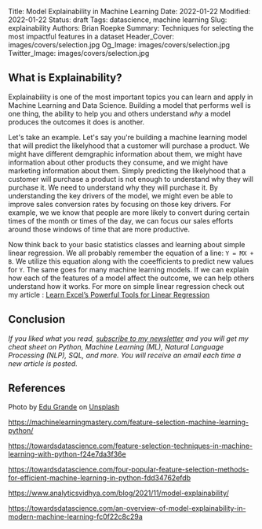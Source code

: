 Title: Model Explainability in Machine Learning
Date: 2022-01-22
Modified: 2022-01-22
Status: draft
Tags: datascience, machine learning
Slug: explainability
Authors: Brian Roepke
Summary: Techniques for selecting the most impactful features in a dataset
Header_Cover: images/covers/selection.jpg
Og_Image: images/covers/selection.jpg
Twitter_Image: images/covers/selection.jpg





## What is Explainability?

Explainability is one of the most important topics you can learn and apply in Machine Learning and Data Science.  Building a model that performs well is one thing, the ability to help you and others understand *why* a model produces the outcomes it does is another.

Let's take an example.  Let's say you're building a machine learning model that will predict the likelyhood that a customer will purchase a product.  We might have different demgraphic information about them, we might have information about other products they consume, and we might have marketing information about them.  Simply predicting the likelyhood that a customer will purchase a product is not enough to understand why they will purchase it.  We need to understand why they will purchase it.  By understanding the key drivers of the model, we might even be able to improve sales conversion rates by focusing on those key drivers.  For example, we we know that people are more likely to convert during certain times of the month or times of the day, we can focus our sales efforts around those windows of time that are more productive.

Now think back to your basic statistics classes and learning about simple linear regression.  We all probably remember the equation of a line: `Y = MX + B`.  We utilize this equation along with the coeefficients to predict new values for `Y`. The same goes for many machine learning models. If we can explain how each of the features of a model affect the outcome, we can help others understand how it works.  For more on simple linear regression check out my article : [Learn Excel’s Powerful Tools for Linear Regression]({filename}regression.md)


## Conclusion


*If you liked what you read, [subscribe to my newsletter](https://campaign.dataknowsall.com/subscribe) and you will get my cheat sheet on Python, Machine Learning (ML), Natural Language Processing (NLP), SQL, and more. You will receive an email each time a new article is posted.*

## References

Photo by <a href="https://unsplash.com/@edgr?utm_source=unsplash&utm_medium=referral&utm_content=creditCopyText">Edu Grande</a> on <a href="https://unsplash.com/s/photos/selection?utm_source=unsplash&utm_medium=referral&utm_content=creditCopyText">Unsplash</a>


https://machinelearningmastery.com/feature-selection-machine-learning-python/

https://towardsdatascience.com/feature-selection-techniques-in-machine-learning-with-python-f24e7da3f36e

https://towardsdatascience.com/four-popular-feature-selection-methods-for-efficient-machine-learning-in-python-fdd34762efdb

https://www.analyticsvidhya.com/blog/2021/11/model-explainability/

https://towardsdatascience.com/an-overview-of-model-explainability-in-modern-machine-learning-fc0f22c8c29a


